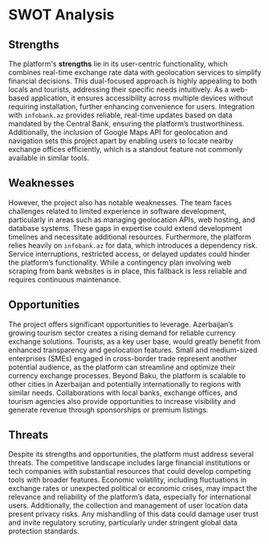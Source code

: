 # SWOT Analysis

## **Strengths**

The platform's **strengths** lie in its user-centric functionality, which combines real-time exchange rate data with geolocation services to simplify financial decisions. This dual-focused approach is highly appealing to both locals and tourists, addressing their specific needs intuitively. As a web-based application, it ensures accessibility across multiple devices without requiring installation, further enhancing convenience for users. Integration with `infobank.az` provides reliable, real-time updates based on data mandated by the Central Bank, ensuring the platform’s trustworthiness. Additionally, the inclusion of Google Maps API for geolocation and navigation sets this project apart by enabling users to locate nearby exchange offices efficiently, which is a standout feature not commonly available in similar tools.

## **Weaknesses**

However, the project also has notable weaknesses. The team faces challenges related to limited experience in software development, particularly in areas such as managing geolocation APIs, web hosting, and database systems. These gaps in expertise could extend development timelines and necessitate additional resources. Furthermore, the platform relies heavily on `infobank.az` for data, which introduces a dependency risk. Service interruptions, restricted access, or delayed updates could hinder the platform’s functionality. While a contingency plan involving web scraping from bank websites is in place, this fallback is less reliable and requires continuous maintenance.


## **Opportunities**

The project offers significant opportunities to leverage. Azerbaijan’s growing tourism sector creates a rising demand for reliable currency exchange solutions. Tourists, as a key user base, would greatly benefit from enhanced transparency and geolocation features. Small and medium-sized enterprises (SMEs) engaged in cross-border trade represent another potential audience, as the platform can streamline and optimize their currency exchange processes. Beyond Baku, the platform is scalable to other cities in Azerbaijan and potentially internationally to regions with similar needs. Collaborations with local banks, exchange offices, and tourism agencies also provide opportunities to increase visibility and generate revenue through sponsorships or premium listings. 

## **Threats**

Despite its strengths and opportunities, the platform must address several threats. The competitive landscape includes large financial institutions or tech companies with substantial resources that could develop competing tools with broader features. Economic volatility, including fluctuations in exchange rates or unexpected political or economic crises, may impact the relevance and reliability of the platform’s data, especially for international users. Additionally, the collection and management of user location data present privacy risks. Any mishandling of this data could damage user trust and invite regulatory scrutiny, particularly under stringent global data protection standards. 